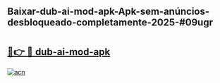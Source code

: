 ## Baixar-dub-ai-mod-apk-Apk-sem-anúncios-desbloqueado-completamente-2025-#09ugr

# <h2><a href="https://ainizakaria.my?title=dub-ai-mod-apk&ref=20M">🔗👉 🔴 dub-ai-mod-apk</a></h2>

[![acn](https://github.com/user-attachments/assets/0f9c940e-d8b0-45ae-aac7-cd30a18b3e1c)](https://ainizakaria.my?title=dub-ai-mod-apk&ref=20M)

